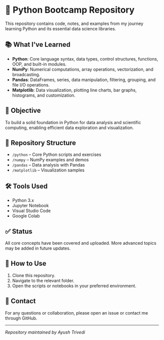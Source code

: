 🚀 Python Bootcamp Repository
=============================

This repository contains code, notes, and examples from my journey learning Python and its essential data science libraries.

📚 What I've Learned
--------------------

*   **Python**: Core language syntax, data types, control structures, functions, OOP, and built-in modules.
*   **NumPy**: Numerical computations, array operations, vectorization, and broadcasting.
*   **Pandas**: DataFrames, series, data manipulation, filtering, grouping, and file I/O operations.
*   **Matplotlib**: Data visualization, plotting line charts, bar graphs, histograms, and customization.

🧠 Objective
------------

To build a solid foundation in Python for data analysis and scientific computing, enabling efficient data exploration and visualization.

📁 Repository Structure
-----------------------

*   `/python` – Core Python scripts and exercises
*   `/numpy` – NumPy examples and demos
*   `/pandas` – Data analysis with Pandas
*   `/matplotlib` – Visualization samples

🛠️ Tools Used
--------------

*   Python 3.x
*   Jupyter Notebook
*   Visual Studio Code
*   Google Colab

✅ Status
--------

All core concepts have been covered and uploaded. More advanced topics may be added in future updates.

📌 How to Use
-------------

1.  Clone this repository.
2.  Navigate to the relevant folder.
3.  Open the scripts or notebooks in your preferred environment.

📨 Contact
----------

For any questions or collaboration, please open an issue or contact me through GitHub.

* * *

_Repository maintained by Ayush Trivedi_